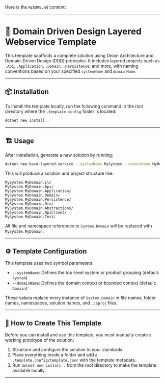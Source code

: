 Here is the `README.md` content:

---

# 🧱 Domain Driven Design Layered Webservice Template

This template scaffolds a complete solution using Onion Architecture and Domain-Driven Design (DDD) principles. It includes layered projects such as `.Api`, `.Application`, `.Domain`, `.Persistence`, and more, with naming conventions based on your specified `systemName` and `domainName`.

---

## 📦 Installation

To install the template locally, run the following command in the root directory where the `.template.config` folder is located:

```bash
dotnet new install .
```

---

## 🏗️ Usage

After installation, generate a new solution by running:

```bash
dotnet new base-layered-service --systemName MySystem --domainName MyDomain
```

This will produce a solution and project structure like:

```
MySystem.MyDomain.sln
MySystem.MyDomain.Api/
MySystem.MyDomain.Application/
MySystem.MyDomain.Domain/
MySystem.MyDomain.Persistence/
MySystem.MyDomain.Dto/
MySystem.MyDomain.Abstractions/
MySystem.MyDomain.ApiClient/
MySystem.MyDomain.Test/
```

All file and namespace references to `System.Domain` will be replaced with `MySystem.MyDomain`.

---

## ⚙️ Template Configuration

This template uses two symbol parameters:

* `--systemName`: Defines the top-level system or product grouping (default: `System`)
* `--domainName`: Defines the domain context or bounded context (default: `Domain`)

These values replace every instance of `System.Domain` in file names, folder names, namespaces, solution names, and `.csproj` files.

---

## 🚧 How to Create This Template

Before you can install and use this template, you must manually create a working prototype of the solution:

1. Structure and configure the solution to your standards.
2. Place everything inside a folder and add a `.template.config/template.json` with the template metadata.
3. Run `dotnet new install .` from the root directory to make the template available locally.

---
